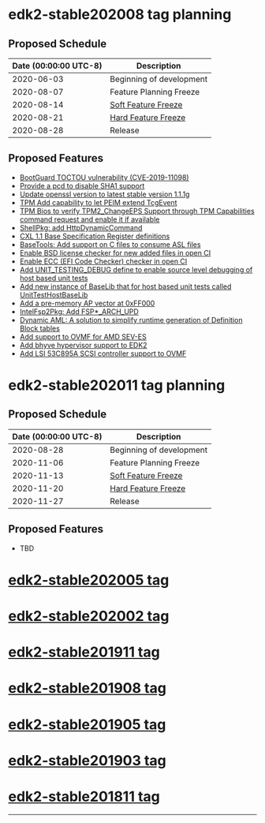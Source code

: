 # edk2-stable202008 tag planning

## Proposed Schedule

| Date (00:00:00 UTC-8)| Description                              |
| ---------------------| ---------------------------------------- |
| 2020-06-03           | Beginning of development                 |
| 2020-08-07           | Feature Planning Freeze                  |
| 2020-08-14           | [Soft Feature Freeze](SoftFeatureFreeze) |
| 2020-08-21           | [Hard Feature Freeze](HardFeatureFreeze) |
| 2020-08-28           | Release                                  |

## Proposed Features
* [BootGuard TOCTOU vulnerability (CVE-2019-11098)](https://bugzilla.tianocore.org/show_bug.cgi?id=1614)
* [Provide a pcd to disable SHA1 support](https://bugzilla.tianocore.org/show_bug.cgi?id=1682)
* [Update openssl version to latest stable version 1.1.1g](https://bugzilla.tianocore.org/show_bug.cgi?id=2898)
* [TPM Add capability to let PEIM extend TcgEvent](https://bugzilla.tianocore.org/show_bug.cgi?id=2841)
* [TPM Bios to verify TPM2_ChangeEPS Support through TPM Capabilities command request and enable it if available](https://bugzilla.tianocore.org/show_bug.cgi?id=2793)
* [ShellPkg: add HttpDynamicCommand](https://bugzilla.tianocore.org/show_bug.cgi?id=2860)
* [CXL 1.1 Base Specification Register definitions](https://bugzilla.tianocore.org/show_bug.cgi?id=2611)
* [BaseTools: Add support on C files to consume ASL files](https://bugzilla.tianocore.org/show_bug.cgi?id=2425)
* [Enable BSD license checker for new added files in open CI](https://bugzilla.tianocore.org/show_bug.cgi?id=2691)
* [Enable ECC (EFI Code Checker) checker in open CI](https://bugzilla.tianocore.org/show_bug.cgi?id=2606)
* [Add UNIT_TESTING_DEBUG define to enable source level debugging of host based unit tests](https://bugzilla.tianocore.org/show_bug.cgi?id=2804)
* [Add new instance of BaseLib that for host based unit tests called UnitTestHostBaseLib](https://bugzilla.tianocore.org/show_bug.cgi?id=2800)
* [Add a pre-memory AP vector at 0xFF000](https://bugzilla.tianocore.org/show_bug.cgi?id=2776)
* [IntelFsp2Pkg: Add FSP*_ARCH_UPD](https://bugzilla.tianocore.org/show_bug.cgi?id=2781)
* [Dynamic AML: A solution to simplify runtime generation of Definition Block tables](https://bugzilla.tianocore.org/show_bug.cgi?id=2900)
* [Add support to OVMF for AMD SEV-ES](https://bugzilla.tianocore.org/show_bug.cgi?id=2198)
* [Add bhyve hypervisor support to EDK2](https://bugzilla.tianocore.org/show_bug.cgi?id=2658)
* [Add LSI 53C895A SCSI controller support to OVMF](https://bugzilla.tianocore.org/show_bug.cgi?id=2899)

# edk2-stable202011 tag planning

## Proposed Schedule

| Date (00:00:00 UTC-8)| Description                              |
| ---------------------| ---------------------------------------- |
| 2020-08-28           | Beginning of development                 |
| 2020-11-06           | Feature Planning Freeze                  |
| 2020-11-13           | [Soft Feature Freeze](SoftFeatureFreeze) |
| 2020-11-20           | [Hard Feature Freeze](HardFeatureFreeze) |
| 2020-11-27           | Release                                  |

## Proposed Features
* TBD

# [edk2-stable202005 tag](https://github.com/tianocore/edk2/releases/tag/edk2-stable202005)
# [edk2-stable202002 tag](https://github.com/tianocore/edk2/releases/tag/edk2-stable202002)
# [edk2-stable201911 tag](https://github.com/tianocore/edk2/releases/tag/edk2-stable201911)
# [edk2-stable201908 tag](https://github.com/tianocore/edk2/releases/tag/edk2-stable201908)
# [edk2-stable201905 tag](https://github.com/tianocore/edk2/releases/tag/edk2-stable201905)
# [edk2-stable201903 tag](https://github.com/tianocore/edk2/releases/tag/edk2-stable201903)
# [edk2-stable201811 tag](https://github.com/tianocore/edk2/releases/tag/edk2-stable201811)

---

